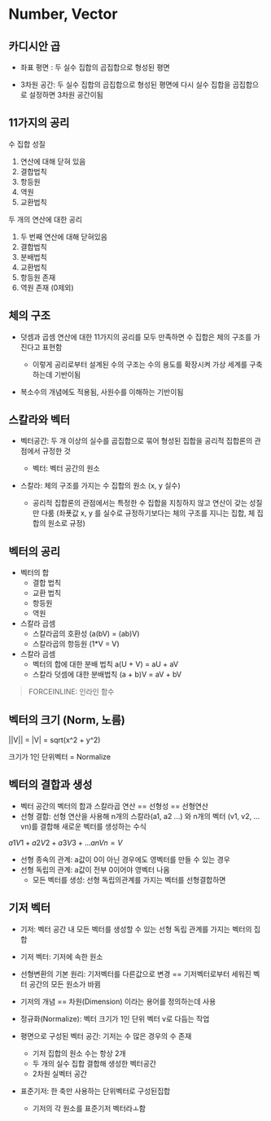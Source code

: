 # Number, Vector

## 카디시안 곱

-   좌표 평면 : 두 실수 집합의 곱집합으로 형성된 평면

-   3차원 공간: 두 실수 집합의 곱집합으로 형성된 평면에 다시 실수 집합을 곱집합으로 설정하면 3차원 공간이됨

## 11가지의 공리

수 집합 성질

1. 연산에 대해 닫혀 있음
2. 결합법칙
3. 항등원
4. 역원
5. 교환법칙

두 개의 연산에 대한 공리

1. 두 번째 연산에 대해 닫혀있음
2. 결합법칙
3. 분배법칙
4. 교환법칙
5. 항등원 존재
6. 역원 존재 (0제외)

## 체의 구조

-   덧셈과 곱셈 연산에 대한 11가지의 공리를 모두 만족하면 수 집합은 체의 구조를 가진다고 표현함

    -   이렇게 공리로부터 설계된 수의 구조는 수의 용도를 확장시켜 가상 세계를 구축하는데 기반이됨

-   복소수의 개념에도 적용됨, 사원수를 이해하는 기반이됨

## 스칼라와 벡터

-   벡터공간: 두 개 이상의 실수를 곱집합으로 묶어 형성된 집합을 공리적 집합론의 관점에서 규정한 것

    -   벡터: 벡터 공간의 원소

-   스칼라: 체의 구조를 가지는 수 집합의 원소 (x, y 실수)
    -   공리적 집합론의 관점에서는 특정한 수 집합을 지칭하지 않고 연산이 갖는 성질만 다룸 (좌푯값 x, y 를 실수로 규정하기보다는 체의 구조를 지니는 집합, 체 집합의 원소로 규정)

## 벡터의 공리

-   벡터의 합
    -   결합 법칙
    -   교환 법칙
    -   항등원
    -   역원
-   스칼라 곱셈
    -   스칼라곱의 호환성 (a(bV) = (ab)V)
    -   스칼라곱의 항등원 (1\*V = V)
-   스칼라 곱셈
    -   벡터의 합에 대한 분배 법칙 a(U + V) = aU + aV
    -   스칼라 덧셈에 대한 분배법칙 (a + b)V = aV + bV

> FORCEINLINE: 인라인 함수

## 벡터의 크기 (Norm, 노름)

||V|| = |V| = sqrt(x^2 + y^2)

크기가 1인 단위벡터 = Normalize

## 벡터의 결합과 생성

-   벡터 공간의 벡터의 합과 스칼라곱 연산 == 선형성 == 선형연산
-   선형 결합: 선형 연산을 사용해 n개의 스칼라(a1, a2 ...) 와 n개의 벡터 (v1, v2, ... vn)를 결합해 새로운 벡터를 생성하는 수식

$a1V1 + a2V2 + a3V3 + ... anVn = V$

-   선형 종속의 관계: a값이 0이 아닌 경우에도 영벡터를 만들 수 있는 경우
-   선형 독립의 관계: a값이 전부 0이어야 영벡터 나옴
    -   모든 벡터를 생성: 선형 독립의관계를 가지는 벡터를 선형결합하면

## 기저 벡터

-   기저: 벡터 공간 내 모든 벡터를 생성할 수 있는 선형 독립 관계를 가지는 벡터의 집합
-   기저 벡터: 기저에 속한 원소

-   선형변환의 기본 원리: 기저벡터를 다른값으로 변경 == 기저벡터로부터 세워진 벡터 공간의 모든 원소가 바뀜
-   기저의 개념 == 차원(Dimension) 이라는 용어를 정의하는데 사용

-   정규화(Normalize): 벡터 크기가 1인 단위 벡터 v로 다듬는 작업

-   평면으로 구성된 벡터 공간: 기저는 수 많은 경우의 수 존재

    -   기저 집합의 원소 수는 항상 2개
    -   두 개의 실수 집합 결합해 생성한 벡터공간
    -   2차원 실벡터 공간

-   표준기저: 한 축만 사용하는 단위벡터로 구성된집합
    -   기저의 각 원소를 표준기저 벡터라ㅗ함

